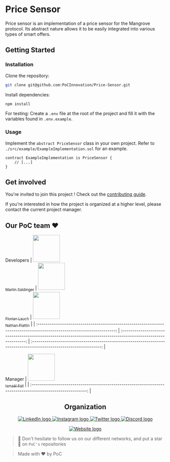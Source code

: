 # Price Sensor

Price sensor is an implementation of a price sensor for the Mangrove protocol.
Its abstract nature allows it to be easily integrated into various types of smart offers.

## Getting Started

### Installation

Clone the repository:

```bash
git clone git@github.com:PoCInnovation/Price-Sensor.git
```

Install dependencies:

```bash
npm install
```

For testing: Create a `.env` file at the root of the project and fill it with the variables found in `.env.example`.

### Usage

Implement the `abstract PriceSensor` class in your own project.
Refer to `./src/example/ExampleImplementation.sol` for an example.

```solidity
contract ExampleImplementation is PriceSensor {
    // [...]
}
```

## Get involved

You're invited to join this project ! Check out the [contributing guide](./CONTRIBUTING.md).

If you're interested in how the project is organized at a higher level, please contact the current project manager.

## Our PoC team ❤️

Developers
| [<img src="https://github.com/LeTamanoir.png" width=85><br><sub>Martin Saldinger</sub>](https://github.com/LeTamanoir) | [<img src="https://github.com/EdenComp.png" width=85><br><sub>Florian Lauch</sub>](https://github.com/EdenComp) | [<img src="https://github.com/Nfire2103.png" width=85><br><sub>Nathan Flattin</sub>](https://github.com/Nfire2103) |
| :--------------------------------------------------------------------------------------------------------------------: | :-------------------------------------------------------------------------------------------------------------: | :----------------------------------------------------------------------------------------------------------------: |

Manager
| [<img src="https://github.com/Doozers.png" width=85><br><sub>Ismaël Fall</sub>](https://github.com/Doozers) |
| :---------------------------------------------------------------------------------------------------------: |

<h2 align=center>
Organization
</h2>

<p align='center'>
    <a href="https://www.linkedin.com/company/pocinnovation/mycompany/">
        <img src="https://img.shields.io/badge/LinkedIn-0077B5?style=for-the-badge&logo=linkedin&logoColor=white" alt="LinkedIn logo">
    </a>
    <a href="https://www.instagram.com/pocinnovation/">
        <img src="https://img.shields.io/badge/Instagram-E4405F?style=for-the-badge&logo=instagram&logoColor=white" alt="Instagram logo"
>
    </a>
    <a href="https://twitter.com/PoCInnovation">
        <img src="https://img.shields.io/badge/Twitter-1DA1F2?style=for-the-badge&logo=twitter&logoColor=white" alt="Twitter logo">
    </a>
    <a href="https://discord.com/invite/Yqq2ADGDS7">
        <img src="https://img.shields.io/badge/Discord-7289DA?style=for-the-badge&logo=discord&logoColor=white" alt="Discord logo">
    </a>
</p>
<p align=center>
    <a href="https://www.poc-innovation.fr/">
        <img src="https://img.shields.io/badge/WebSite-1a2b6d?style=for-the-badge&logo=GitHub Sponsors&logoColor=white" alt="Website logo">
    </a>
</p>

> 🚀 Don't hesitate to follow us on our different networks, and put a star 🌟 on `PoC's` repositories

> Made with ❤️ by PoC
